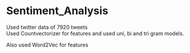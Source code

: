 # Sentiment_Analysis
Used twitter data of 7920 tweets                                                                                                                                                              
Used Countvectorizer for features and used uni, bi and tri gram models.
 
Also used Word2Vec for features
